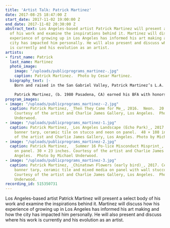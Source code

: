```yaml
---
title: 'Artist Talk: Patrick Martinez'
date: 2017-08-25 18:47:00 Z
start_date: 2017-11-02 19:00:00 Z
end_date: 2017-11-02 20:30:00 Z
abstract_text: Los Angeles-based artist Patrick Martinez will present a select body
  of his work and examine the inspirations behind it. Martinez will discuss how his
  experience of growing up in Los Angeles has informed his art making and how the
  city has impacted him personally. He will also present and discuss where his work
  is currently and his evolution as an artist.
artists:
- first_name: Patrick
  last_name: Martinez
  photo_image:
    image: "/uploads/publicprograms_martinez-.jpg"
    caption: Patrick Martinez.  Photo by Cesar Martinez.
  biography_text: |-
    Born and raised in the San Gabriel Valley, Patrick Martinez’s L.A. suburban upbringing and his diverse cultural background (Filipino, Mexican and Native American), provided him with a unique lens through which he interprets his surroundings. Influenced by the Hip Hop movement, Martinez cultivated his art practice through graffiti, which later led him to the Art Center College of Design, where he earned a BFA with honors in 2005. Through his facility with a wide variety of media (painting, neon, ceramic and sculpture), Martinez colorfully scrutinizes otherwise everyday realities of suburban and urban life in L.A. with humor, sensitivity and wit.

    Patrick Martinez, (b. 1980 Pasadena, CA) earned his BFA with honors from Art Center College of Design in 2005. His work has been exhibited domestically and internationally in Los Angeles, San Francisco, Minneapolis, Miami, New York and the Netherlands, and he has shown in venues including the Vincent Price Art Museum, Biola University, LA Louver, Showroom MAMA, Providence College Galleries, MACLA, SUR biennial, Chinese American Museum and Euphrat Museum of Art. He has been covered by the Los Angeles Times, KPCC, KCRW, Fusion, Art News, Opening Ceremony Art Blog and Wired. He has work in the collections of the Cornell Fine Art Museum, Manetti Shrem Museum of Art, and the Museum of Latin American Art. Martinez has his first solo museum show at the Cornell Fine Arts Museum from May 25 to September 10, 2017. Patrick lives and works in Los Angeles and is represented by Charlie James Gallery.
program_images:
- image: "/uploads/publicprograms_martinez--2.jpg"
  caption: Patrick Martinez, _Then They Came for Me_, 2016.  Neon.  20 1/2  × 26  inches.
    Courtesy of the artist and Charlie James Gallery, Los Angeles.  Photo by Michael
    Underwood.
- image: "/uploads/publicprograms_martinez-1.jpg"
  caption: Patrick Martinez, _Los Angeles Landscape (Echo Park)_, 2017. Ceramic, found
    banner tarp, ceramic tile on stucco and neon on panel.  48 × 108 inches. Courtesy
    of the artist and Charlie James Gallery, Los Angeles. Photo by Michael Underwood.
- image: "/uploads/publicprograms_martinez-2.jpg"
  caption: Patrick Martinez,  _Summer 16 Po-lice Misconduct Misprint_, 2016.  Acrylic
    on panel. 30 × 23 inches. Courtesy of the artist and Charlie James Gallery, Los
    Angeles.  Photo by Michael Underwood.
- image: "/uploads/publicprograms_martinez-3.jpg"
  caption: Patrick Martinez, _Chinatown Flowers (early bird)_, 2017. Ceramic, found
    banner tarp, ceramic tile and mixed media on panel with wall stucco. 48 × 48 in.
    Courtesy of the artist and Charlie James Gallery, Los Angeles.  Photo by Michael
    Underwood.
recording_id: 515350731
---
```


Los Angeles-based artist Patrick Martinez will present a select body of his work and examine the inspirations behind it. Martinez will discuss how his experience of growing up in Los Angeles has informed his art making and how the city has impacted him personally. He will also present and discuss where his work is currently and his evolution as an artist.